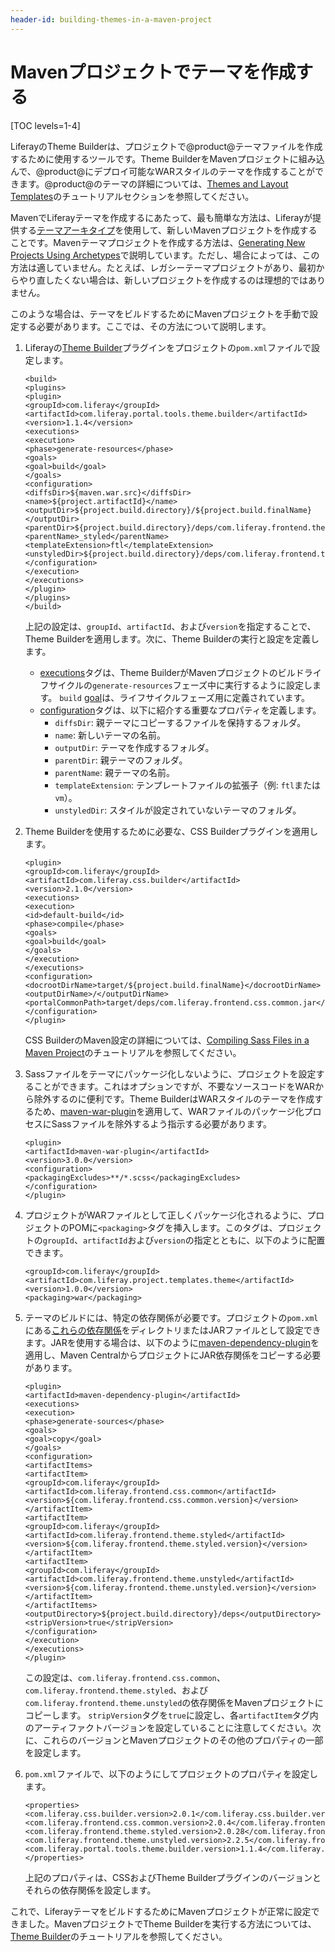 ```yaml
---
header-id: building-themes-in-a-maven-project
---
```


# Mavenプロジェクトでテーマを作成する

[TOC levels=1-4]

LiferayのTheme Builderは、プロジェクトで@product@テーマファイルを作成するために使用するツールです。Theme BuilderをMavenプロジェクトに組み込んで、@product@にデプロイ可能なWARスタイルのテーマを作成することができます。@product@のテーマの詳細については、[Themes and Layout Templates](/docs/7-1/tutorials/-/knowledge_base/t/themes-and-layout-templates)のチュートリアルセクションを参照してください。

MavenでLiferayテーマを作成するにあたって、最も簡単な方法は、Liferayが提供する[テーマアーキタイプ](/docs/7-1/reference/-/knowledge_base/r/theme-template)を使用して、新しいMavenプロジェクトを作成することです。Mavenテーマプロジェクトを作成する方法は、[Generating New Projects Using Archetypes](/docs/7-1/tutorials/-/knowledge_base/t/generating-new-projects-using-archetypes)で説明しています。ただし、場合によっては、この方法は適していません。たとえば、レガシーテーマプロジェクトがあり、最初からやり直したくない場合は、新しいプロジェクトを作成するのは理想的ではありません。

このような場合は、テーマをビルドするためにMavenプロジェクトを手動で設定する必要があります。ここでは、その方法について説明します。

1. Liferayの[Theme Builder](/docs/7-1/reference/-/knowledge_base/r/theme-builder-plugin)プラグインをプロジェクトの`pom.xml`ファイルで設定します。

       <build>
       <plugins>
       <plugin>
       <groupId>com.liferay</groupId>
       <artifactId>com.liferay.portal.tools.theme.builder</artifactId>
       <version>1.1.4</version>
       <executions>
       <execution>
       <phase>generate-resources</phase>
       <goals>
       <goal>build</goal>
       </goals>
       <configuration>
       <diffsDir>${maven.war.src}</diffsDir>
       <name>${project.artifactId}</name>
       <outputDir>${project.build.directory}/${project.build.finalName}</outputDir>
       <parentDir>${project.build.directory}/deps/com.liferay.frontend.theme.styled.jar</parentDir>
       <parentName>_styled</parentName>
       <templateExtension>ftl</templateExtension>
       <unstyledDir>${project.build.directory}/deps/com.liferay.frontend.theme.unstyled.jar</unstyledDir>
       </configuration>
       </execution>
       </executions>
       </plugin>
       </plugins>
       </build>
   
   上記の設定は、`groupId`、`artifactId`、および`version`を指定することで、Theme Builderを適用します。次に、Theme Builderの実行と設定を定義します。

   - [executions](https://maven.apache.org/guides/mini/guide-configuring-plugins.html#Using_the_executions_Tag)タグは、Theme BuilderがMavenプロジェクトのビルドライフサイクルの`generate-resources`フェーズ中に実行するように設定します。 `build`
      [goal](http://maven.apache.org/guides/introduction/introduction-to-the-lifecycle.html#A_Build_Phase_is_Made_Up_of_Plugin_Goals)は、ライフサイクルフェーズ用に定義されています。
   - [configuration](https://maven.apache.org/pom.html#Plugins)タグは、以下に紹介する重要なプロパティを定義します。
      - `diffsDir`: 親テーマにコピーするファイルを保持するフォルダ。
      - `name`: 新しいテーマの名前。
      - `outputDir`: テーマを作成するフォルダ。
      - `parentDir`: 親テーマのフォルダ。
      - `parentName`: 親テーマの名前。
      - `templateExtension`: テンプレートファイルの拡張子（例: `ftl`または`vm`）。
      - `unstyledDir`: スタイルが設定されていないテーマのフォルダ。

2. Theme Builderを使用するために必要な、CSS Builderプラグインを適用します。

       <plugin>
       <groupId>com.liferay</groupId>
       <artifactId>com.liferay.css.builder</artifactId>
       <version>2.1.0</version>
       <executions>
       <execution>
       <id>default-build</id>
       <phase>compile</phase>
       <goals>
       <goal>build</goal>
       </goals>
       </execution>
       </executions>
       <configuration>
       <docrootDirName>target/${project.build.finalName}</docrootDirName>
       <outputDirName>/</outputDirName>
       <portalCommonPath>target/deps/com.liferay.frontend.css.common.jar</portalCommonPath>
       </configuration>
       </plugin>
   
   CSS BuilderのMaven設定の詳細については、[Compiling Sass Files in a Maven Project](/docs/7-1/tutorials/-/knowledge_base/t/compiling-sass-files-in-a-maven-project)のチュートリアルを参照してください。

3. Sassファイルをテーマにパッケージ化しないように、プロジェクトを設定することができます。これはオプションですが、不要なソースコードをWARから除外するのに便利です。Theme BuilderはWARスタイルのテーマを作成するため、[maven-war-plugin](https://maven.apache.org/plugins/maven-war-plugin/)を適用して、WARファイルのパッケージ化プロセスにSassファイルを除外するよう指示する必要があります。

       <plugin>
       <artifactId>maven-war-plugin</artifactId>
       <version>3.0.0</version>
       <configuration>
       <packagingExcludes>**/*.scss</packagingExcludes>
       </configuration>
       </plugin>
   
4. プロジェクトがWARファイルとして正しくパッケージ化されるように、プロジェクトのPOMに`<packaging>`タグを挿入します。このタグは、プロジェクトの`groupId`、`artifactId`および`version`の指定とともに、以下のように配置できます。

       <groupId>com.liferay</groupId>
       <artifactId>com.liferay.project.templates.theme</artifactId>
       <version>1.0.0</version>
       <packaging>war</packaging>
   
5. テーマのビルドには、特定の依存関係が必要です。プロジェクトの`pom.xml`にある[これらの依存関係](/docs/7-1/tutorials/-/knowledge_base/t/configuring-dependencies)をディレクトリまたはJARファイルとして設定できます。JARを使用する場合は、以下のように[maven-dependency-plugin](http://maven.apache.org/plugins/maven-dependency-plugin/)を適用し、Maven CentralからプロジェクトにJAR依存関係をコピーする必要があります。

       <plugin>
       <artifactId>maven-dependency-plugin</artifactId>
       <executions>
       <execution>
       <phase>generate-sources</phase>
       <goals>
       <goal>copy</goal>
       </goals>
       <configuration>
       <artifactItems>
       <artifactItem>
       <groupId>com.liferay</groupId>
       <artifactId>com.liferay.frontend.css.common</artifactId>
       <version>${com.liferay.frontend.css.common.version}</version>
       </artifactItem>
       <artifactItem>
       <groupId>com.liferay</groupId>
       <artifactId>com.liferay.frontend.theme.styled</artifactId>
       <version>${com.liferay.frontend.theme.styled.version}</version>
       </artifactItem>
       <artifactItem>
       <groupId>com.liferay</groupId>
       <artifactId>com.liferay.frontend.theme.unstyled</artifactId>
       <version>${com.liferay.frontend.theme.unstyled.version}</version>
       </artifactItem>
       </artifactItems>
       <outputDirectory>${project.build.directory}/deps</outputDirectory>
       <stripVersion>true</stripVersion>
       </configuration>
       </execution>
       </executions>
       </plugin>
   
   この設定は、`com.liferay.frontend.css.common`、`com.liferay.frontend.theme.styled`、および`com.liferay.frontend.theme.unstyled`の依存関係をMavenプロジェクトにコピーします。
`stripVersion`タグを`true`に設定し、各`artifactItem`タグ内のアーティファクトバージョンを設定していることに注意してください。次に、これらのバージョンとMavenプロジェクトのその他のプロパティの一部を設定します。

6. `pom.xml`ファイルで、以下のようにしてプロジェクトのプロパティを設定します。

       <properties>
       <com.liferay.css.builder.version>2.0.1</com.liferay.css.builder.version>
       <com.liferay.frontend.css.common.version>2.0.4</com.liferay.frontend.css.common.version>
       <com.liferay.frontend.theme.styled.version>2.0.28</com.liferay.frontend.theme.styled.version>
       <com.liferay.frontend.theme.unstyled.version>2.2.5</com.liferay.frontend.theme.unstyled.version>
       <com.liferay.portal.tools.theme.builder.version>1.1.4</com.liferay.portal.tools.theme.builder.version>
       </properties>
   
   上記のプロパティは、CSSおよびTheme Builderプラグインのバージョンとそれらの依存関係を設定します。

これで、LiferayテーマをビルドするためにMavenプロジェクトが正常に設定できました。MavenプロジェクトでTheme Builderを実行する方法については、[Theme Builder](/docs/7-1/tutorials/-/knowledge_base/t/compiling-and-building-themes-with-ant-gradle-and-maven)のチュートリアルを参照してください。
